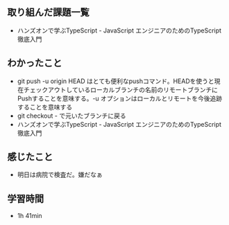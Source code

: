 ## 取り組んだ課題一覧
- ハンズオンで学ぶTypeScript - JavaScript エンジニアのためのTypeScript徹底入門
## わかったこと
- git push -u origin HEAD はとても便利なpushコマンド。HEADを使うと現在チェックアウトしているローカルブランチの名前のリモートブランチにPushすることを意味する。-u オプションはローカルとリモートを今後追跡することを意味する
- git checkout - で元いたブランチに戻る
- ハンズオンで学ぶTypeScript - JavaScript エンジニアのためのTypeScript徹底入門
## 感じたこと
- 明日は病院で検査だ。嫌だなぁ
## 学習時間
- 1h 41min